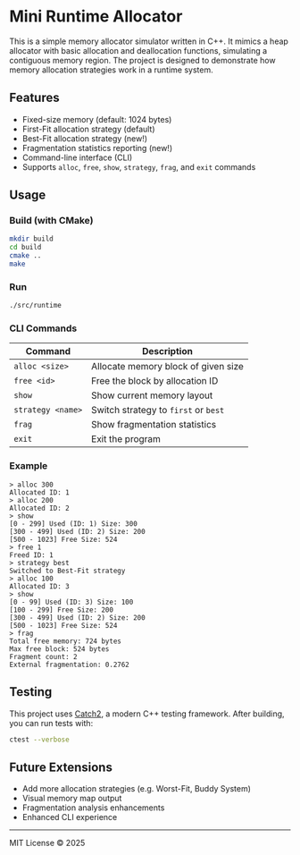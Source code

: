 # Mini Runtime Allocator

This is a simple memory allocator simulator written in C++. It mimics a heap allocator with basic allocation and deallocation functions, simulating a contiguous memory region. The project is designed to demonstrate how memory allocation strategies work in a runtime system.

## Features

* Fixed-size memory (default: 1024 bytes)
* First-Fit allocation strategy (default)
* Best-Fit allocation strategy (new!)
* Fragmentation statistics reporting (new!)
* Command-line interface (CLI)
* Supports `alloc`, `free`, `show`, `strategy`, `frag`, and `exit` commands

## Usage

### Build (with CMake)

```bash
mkdir build
cd build
cmake ..
make
```

### Run

```bash
./src/runtime
```

### CLI Commands

| Command           | Description                          |
| ----------------- | ------------------------------------ |
| `alloc <size>`    | Allocate memory block of given size  |
| `free <id>`       | Free the block by allocation ID      |
| `show`            | Show current memory layout           |
| `strategy <name>` | Switch strategy to `first` or `best` |
| `frag`            | Show fragmentation statistics        |
| `exit`            | Exit the program                     |

### Example

```
> alloc 300
Allocated ID: 1
> alloc 200
Allocated ID: 2
> show
[0 - 299] Used (ID: 1) Size: 300  
[300 - 499] Used (ID: 2) Size: 200  
[500 - 1023] Free Size: 524  
> free 1
Freed ID: 1
> strategy best
Switched to Best-Fit strategy
> alloc 100
Allocated ID: 3
> show
[0 - 99] Used (ID: 3) Size: 100  
[100 - 299] Free Size: 200  
[300 - 499] Used (ID: 2) Size: 200  
[500 - 1023] Free Size: 524  
> frag
Total free memory: 724 bytes
Max free block: 524 bytes
Fragment count: 2
External fragmentation: 0.2762
```

## Testing

This project uses [Catch2](https://github.com/catchorg/Catch2), a modern C++ testing framework. After building, you can run tests with:

```bash
ctest --verbose
```

## Future Extensions

* Add more allocation strategies (e.g. Worst-Fit, Buddy System)
* Visual memory map output
* Fragmentation analysis enhancements
* Enhanced CLI experience

---

MIT License © 2025
